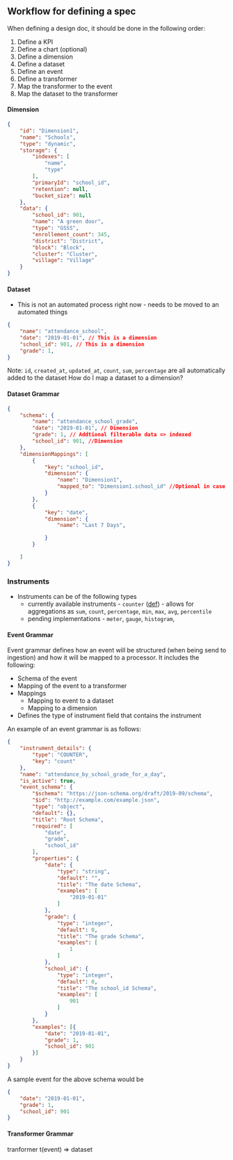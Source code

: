 ## Workflow for defining a spec

When defining a design doc, it should be done in the following order:
1. Define a KPI
2. Define a chart (optional)
3. Define a dimension
4. Define a dataset
5. Define an event
6. Define a transformer
7. Map the transformer to the event
8. Map the dataset to the transformer


#### Dimension
```json
{
    "id": "Dimension1",
    "name": "Schools",
    "type": "dynamic",
    "storage": {
        "indexes": [
            "name",
            "type"
        ],
        "primaryId": "school_id",
        "retention": null,
        "bucket_size": null
    },
    "data": {
        "school_id": 901,
        "name": "A green door",
        "type": "GSSS",
        "enrollement_count": 345,
        "district": "District",
        "block": "Block",
        "cluster": "Cluster",
        "village": "Village"
    }
}
```

#### Dataset
- This is not an automated process right now - needs to be moved to an automated things
```json
{
    "name": "attendance_school",
    "date": "2019-01-01", // This is a dimension
    "school_id": 901, // This is a dimension
    "grade": 1,
}
```

Note: `id`, `created_at`, `updated_at`, `count`, `sum`, `percentage` are all automatically added to the dataset
How do I map a dataset to a dimension?

#### Dataset Grammar
```json
{
    "schema": {
        "name": "attendance_school_grade",
        "date": "2019-01-01", // Dimension
        "grade": 1, // Addtional filterable data => indexed
        "school_id": 901, //Dimension
    },
    "dimensionMappings": [
        {
            "key": "school_id",
            "dimension": {
                "name": "Dimension1",
                "mapped_to": "Dimension1.school_id" //Optional in case of time.
            }
        },
        {
            "key": "date",
            "dimension": {
                "name": "Last 7 Days",

            }
        }

    ]
}
```
### Instruments
- Instruments can be of the following types
    - currently available instruments - `counter` ([def](https://opentelemetry.io/docs/reference/specification/metrics/api/#counter)) - allows for aggregations as `sum`, `count`, `percentage`, `min`, `max`, `avg`, `percentile`
    - pending implementations  - `meter`, `gauge`, `histogram`,


#### Event Grammar
Event grammar defines how an event will be structured (when being send to ingestion) and how it will be mapped to a processor. It includes the following:
- Schema of the event
- Mapping of the event to a transformer
- Mappings
    - Mapping to event to a dataset
    - Mapping to a dimension
- Defines the type of instrument field that contains the instrument

An example of an event grammar is as follows:
```json
{
    "instrument_details": {
        "type": "COUNTER",
        "key": "count"
    },
    "name": "attendance_by_school_grade_for_a_day",
    "is_active": true,
    "event_schema": {
        "$schema": "https://json-schema.org/draft/2019-09/schema",
        "$id": "http://example.com/example.json",
        "type": "object",
        "default": {},
        "title": "Root Schema",
        "required": [
            "date",
            "grade",
            "school_id"
        ],
        "properties": {
            "date": {
                "type": "string",
                "default": "",
                "title": "The date Schema",
                "examples": [
                    "2019-01-01"
                ]
            },
            "grade": {
                "type": "integer",
                "default": 0,
                "title": "The grade Schema",
                "examples": [
                    1
                ]
            },
            "school_id": {
                "type": "integer",
                "default": 0,
                "title": "The school_id Schema",
                "examples": [
                    901
                ]
            }
        },
        "examples": [{
            "date": "2019-01-01",
            "grade": 1,
            "school_id": 901
        }]
    }
}
```

A sample event for the above schema would be
```json
{
    "date": "2019-01-01",
    "grade": 1,
    "school_id": 901
}
```

#### Transformer Grammar
tranformer t(event) => dataset







